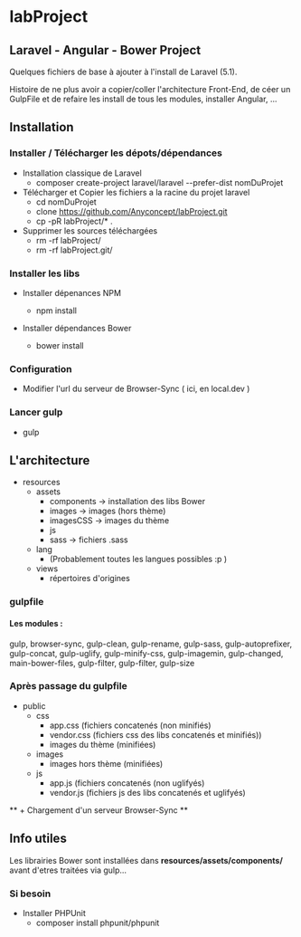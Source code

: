 # labProject
## Laravel - Angular - Bower Project

Quelques fichiers de base à ajouter à l'install de Laravel (5.1).

Histoire de ne plus avoir a copier/coller l'architecture Front-End, de céer un GulpFile et de refaire les install de tous les modules, installer Angular, ... 

## Installation

### Installer / Télécharger les dépots/dépendances
- Installation classique de Laravel
	- composer create-project laravel/laravel --prefer-dist nomDuProjet
- Télécharger et Copier les fichiers a la racine du projet laravel
	- cd nomDuProjet
	- clone https://github.com/Anyconcept/labProject.git
	- cp -pR labProject/* .
- Supprimer les sources téléchargées
	- rm -rf labProject/
	- rm -rf labProject.git/ 


### Installer les libs

- Installer dépenances NPM
	- npm install

- Installer dépendances Bower
	- bower install

### Configuration
- Modifier l'url du serveur de Browser-Sync ( ici, en local.dev )

### Lancer gulp
- gulp
 


## L'architecture 
- resources
	- assets
		- components 	-> installation des libs Bower
		- images 	-> images (hors thème)
		- imagesCSS	-> images du thème
		- js		
		- sass		-> fichiers .sass
	- lang
		- (Probablement toutes les langues possibles :p )
	- views 	
		- répertoires d'origines 



### gulpfile
#### Les modules :
gulp, browser-sync, gulp-clean, gulp-rename, gulp-sass, gulp-autoprefixer, gulp-concat, gulp-uglify, gulp-minify-css, gulp-imagemin, gulp-changed, main-bower-files, gulp-filter, gulp-filter, gulp-size

### Après passage du gulpfile

- public
	- css
		- app.css (fichiers concatenés (non minifiés) 
		- vendor.css (fichiers css des libs concatenés et minifiés))
		- images du thème (minifiées)
	- images	
		- images hors thème  (minifiées)
	- js 		
		- app.js (fichiers concatenés (non uglifyés)
		- vendor.js (fichiers js des libs concatenés et uglifyés)


** + Chargement d'un serveur Browser-Sync **


## Info utiles
Les librairies Bower sont installées dans **resources/assets/components/**
avant d'etres traitées via gulp...

### Si besoin
- Installer PHPUnit
	- composer install phpunit/phpunit



